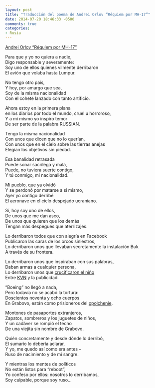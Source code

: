 ```yaml
---
layout: post
title: "Traducción del poema de Andrei Orlov “Réquiem por MH-17”"
date: 2014-07-20 18:46:33 -0500
comments: true
categories:
- Rusia
---
```


[Andrei Orlov “Réquiem por MH-17”](http://gordonua.com/publications/Rossiyskiy-poet-Orlusha-o-katastrofe-Boeing-Sbili-te-kto-malchika-raspyal-mezhdu-KVNom-i-reklamoy-32477.html)

Para que y yo no quiera a nadie, <br />
Digo responsable y severamente: <br />
Soy uno de ellos quienes vilmente derribaron <br />
El avión que volaba hasta Lumpur.

No tengo otro país, <br />
Y hoy, por amargo que sea, <br />
Soy de la misma nacionalidad <br />
Con el cohete lanzado con tanto artificio.

Ahora estoy en la primera plana <br />
en los diarios por todo el mundo, cruel u horroroso, <br />
Y a mi mismo yo inspiro temor <br />
De ser parte de la palabra RUSSIAN. <br />

Tengo la misma nacionalidad <br />
Con unos que dicen que no lo querían, <br />
Con unos que en el cielo sobre las tierras anejas <br />
Elegían los objetivos sin piedad.

Esa banalidad retrasada <br />
Puede sonar sacrílega y mala, <br />
Puede, no tuviera suerte contigo, <br />
Y tú conmigo, mi nacionalidad.

Mi pueblo, que ya olvidó <br />
Y se perdonó por matarse a si mismo, <br />
Ayer yo contigo derribé <br />
El aeronave en el cielo despejado ucraniano.

Sí, hoy soy uno de ellos, <br />
De unos que me dan asco, <br />
De unos que quieren que los demás <br />
Tengan más despegues que aterrizajes.

Lo derribaron todos que con alegría en Facebook <br />
Publicaron las caras de los orcos siniestros, <br />
Lo derribaron unos que llevaban secretamente la instalación Buk <br />
A través de su frontera.

Lo derribaron unos que inspiraban con sus palabras, <br />
Daban armas a cualquier persona, <br />
Lo derribaron unos que [crucificaron el niño](http://www.thedailybeast.com/articles/2014/07/15/there-s-no-evidence-the-ukrainian-army-crucified-a-child-in-slovyansk.html) <br />
Entre [KVN](http://en.wikipedia.org/wiki/KVN) y la publicidad.

“Boeing” no llegó a nada, <br />
Pero todavía no se acabó la tortura: <br />
Doscientos noventa y ocho cuerpos <br />
En Grabovo, están como prisioneros del [opolchenie](http://en.wikipedia.org/wiki/Donbass_People%27s_Militia).

Montones de pasaportes extranjeros, <br />
Zapatos, sombreros y los juguetes de niños, <br />
Y un cadáver se rompió el techo <br />
De una viejita sin nombre de Grabovo.

Quién concretamente y desde dónde lo derribó, <br />
El sumario lo debería aclarar, <br />
Y yo, me quedo así como era antes – <br />
Ruso de nacimiento y de mi sangre.

Y mientras los mentes de políticos <br />
No están listos para “reboot”, <br />
Yo confeso por ellos: nosotros lo derribamos, <br />
Soy culpable, porque soy ruso…



